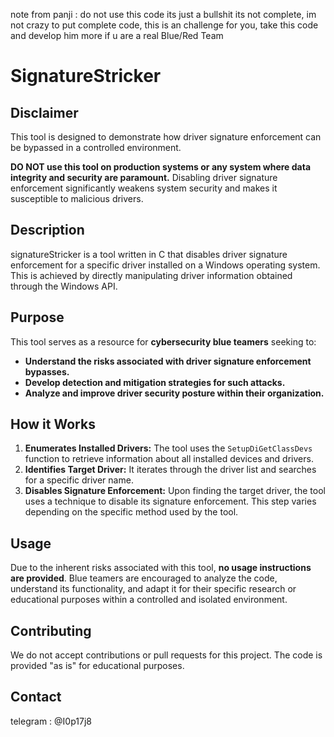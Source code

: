 note from panji : do not use this code its just a bullshit its not complete, im not crazy to put complete code, this is an challenge for you, take this code and develop him more if u are a real Blue/Red Team

# SignatureStricker

## Disclaimer

This tool is designed to demonstrate how driver signature enforcement can be bypassed in a controlled environment. 

**DO NOT use this tool on production systems or any system where data integrity and security are paramount.** Disabling driver signature enforcement significantly weakens system security and makes it susceptible to malicious drivers.

## Description

signatureStricker is a tool written in C that disables driver signature enforcement for a specific driver installed on a Windows operating system. This is achieved by directly manipulating driver information obtained through the Windows API.

## Purpose

This tool serves as a resource for **cybersecurity blue teamers** seeking to:

* **Understand the risks associated with driver signature enforcement bypasses.**
* **Develop detection and mitigation strategies for such attacks.**
* **Analyze and improve driver security posture within their organization.**

## How it Works

1. **Enumerates Installed Drivers:** The tool uses the `SetupDiGetClassDevs` function to retrieve information about all installed devices and drivers.
2. **Identifies Target Driver:** It iterates through the driver list and searches for a specific driver name.
3. **Disables Signature Enforcement:** Upon finding the target driver, the tool uses a technique to disable its signature enforcement. This step varies depending on the specific method used by the tool. 

## Usage

Due to the inherent risks associated with this tool, **no usage instructions are provided**. Blue teamers are encouraged to analyze the code, understand its functionality, and adapt it for their specific research or educational purposes within a controlled and isolated environment.

## Contributing

We do not accept contributions or pull requests for this project. The code is provided "as is" for educational purposes. 

## Contact
telegram : @I0p17j8
